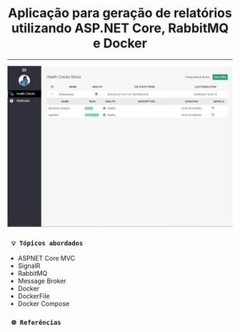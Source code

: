<h1 align="center"><strong>Aplicação para geração de relatórios utilizando ASP.NET Core, RabbitMQ e Docker</strong></h1>

<hr/>

<p align="center">
    <img src="/helth-checks.png" alt="Health Checks" title="Health Checks">
</p> 


### ` 💡 Tópicos abordados`
* ASPNET Core MVC
* SignalR
* RabbitMQ
* Message Broker
* Docker
* DockerFile
* Docker Compose

### ` 🌐 Referências`



